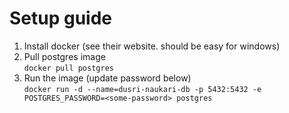 # Setup guide
1. Install docker (see their website. should be easy for windows)
2. Pull postgres image <br>
`docker pull postgres`
3. Run the image (update password below)<br>
`docker run -d --name=dusri-naukari-db -p 5432:5432 -e POSTGRES_PASSWORD=<some-password> postgres`
